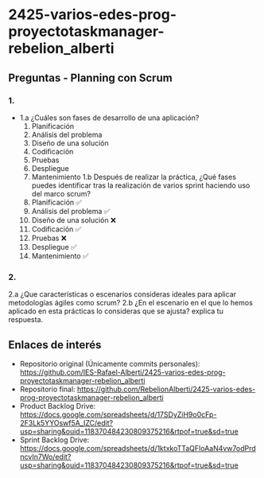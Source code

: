 # 2425-varios-edes-prog-proyectotaskmanager-rebelion_alberti
## Preguntas - Planning con Scrum
### 1.
- 1.a ¿Cuáles son fases de desarrollo de una aplicación?
  1. Planificación
  2. Análisis del problema
  3. Diseño de una solución
  4. Codificación
  5. Pruebas
  6. Despliegue
  7. Mantenimiento
1.b Después de realizar la práctica, ¿Qué fases puedes identificar tras la realización de varios sprint haciendo uso del marco scrum?
  1. Planificación ✅
  2. Análisis del problema ✅
  3. Diseño de una solución ❌
  4. Codificación ✅
  5. Pruebas ❌
  6. Despliegue ✅
  7. Mantenimiento ✅
### 2.
2.a ¿Que características o escenarios consideras ideales para aplicar metodologías ágiles como scrum? 
2.b ¿En el escenario en el que lo hemos aplicado en esta prácticas lo consideras que se ajusta? explica tu respuesta.


## Enlaces de interés
- Repositorio original (Únicamente commits personales): https://github.com/IES-Rafael-Alberti/2425-varios-edes-prog-proyectotaskmanager-rebelion_alberti
- Repositorio final: https://github.com/RebelionAlberti/2425-varios-edes-prog-proyectotaskmanager-rebelion_alberti
- Product Backlog Drive: https://docs.google.com/spreadsheets/d/17SDyZiH9o0cFp-2F3Lk5YYOswf5A_IZC/edit?usp=sharing&ouid=118370484230809375216&rtpof=true&sd=true
- Sprint Backlog Drive: https://docs.google.com/spreadsheets/d/1ktxkoTTaQFloAaN4vw7odPrdncvIn7Wo/edit?usp=sharing&ouid=118370484230809375216&rtpof=true&sd=true

